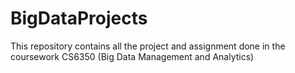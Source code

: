 # BigDataProjects
This repository contains all the project and assignment done in the coursework CS6350 (Big Data  Management and Analytics)
